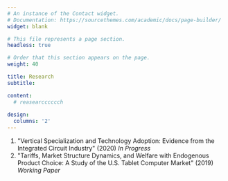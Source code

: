 ```yaml
---
# An instance of the Contact widget.
# Documentation: https://sourcethemes.com/academic/docs/page-builder/
widget: blank

# This file represents a page section.
headless: true

# Order that this section appears on the page.
weight: 40

title: Research
subtitle:

content:
  # reasearcccccch
  
design:
  columns: '2'
---
```


1. "Vertical Specialization and Technology Adoption: Evidence from the Integrated Circuit Industry" (2020)
_In Progress_
2. "Tariffs, Market Structure Dynamics, and Welfare with Endogenous Product Choice: A Study of the U.S. Tablet Computer Market" (2019)
_Working Paper_
